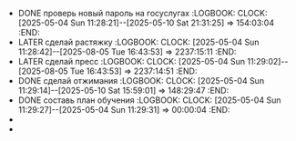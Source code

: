 - DONE проверь новый пароль на госуслугах
  :LOGBOOK:
  CLOCK: [2025-05-04 Sun 11:28:21]--[2025-05-10 Sat 21:31:25] =>  154:03:04
  :END:
- LATER сделай растяжку
  :LOGBOOK:
  CLOCK: [2025-05-04 Sun 11:28:42]--[2025-08-05 Tue 16:43:53] =>  2237:15:11
  :END:
- LATER сделай пресс
  :LOGBOOK:
  CLOCK: [2025-05-04 Sun 11:29:02]--[2025-08-05 Tue 16:43:53] =>  2237:14:51
  :END:
- DONE сделай отжимания
  :LOGBOOK:
  CLOCK: [2025-05-04 Sun 11:29:14]--[2025-05-10 Sat 15:59:01] =>  148:29:47
  :END:
- DONE составь план обучения 
  :LOGBOOK:
  CLOCK: [2025-05-04 Sun 11:29:27]--[2025-05-04 Sun 11:29:31] =>  00:00:04
  :END:
-
-